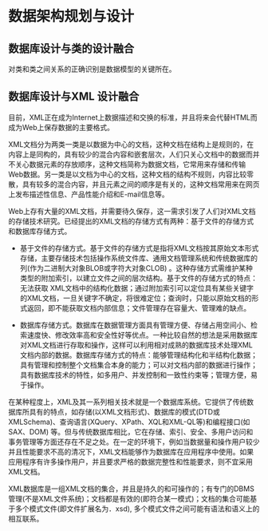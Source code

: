 # 数据架构规划与设计

## 数据库设计与类的设计融合

对类和类之间关系的正确识别是数据模型的关键所在。

## 数据库设计与XML 设计融合

目前，XML正在成为Internet上数据描述和交换的标准，并且将来会代替HTML而成为Web上保存数据的主要格式。

XML文档分为两类一类是以数据为中心的文档，这种文档在结构上是规则的，在内容上是同构的，具有较少的混合内容和嵌套层次，人们只关心文档中的数据而并不关心数据元素的存放顺序，这种文档简称为数据文档，它常用来存储和传输Web数据。另一类是以文档为中心的文档，这种文档的结构不规则，内容比较零散，具有较多的混合内容，并且元素之间的顺序是有关的，这种文档常用来在网页上发布描述性信息、产品性能介绍和E-mail信息等。

Web上存有大量的XML文档，并需要待久保存，这一需求引发了人们对XML文档的存储技术研究。已经提出的XML文档的存储方式有两种：基于文件的存储方式和数据库存储方式。

- 基于文件的存储方式。基于文件的存储方式是指将XML文档按其原始文本形式存储，主要存储技术包括操作系统文件库、通用文档管理系统和传统数据库的列(作为二进制大对象BLOB或字符大对象CLOB) 。这种存储方式需维护某种类型的附加索引，以建立文件之间的层次结构。基于文件的存储方式的特点：无法获取 XML文档中的结构化数据；通过附加索引可以定位具有某些关键字的XML文档，一旦关键字不确定，将很难定位；查询时，只能以原始文档的形式返回，即不能获取文档内部信息；文件管理存在容量大、管理难的缺点。

- 数据库存储方式。数据库在数据管理方面具有管理方便、存储占用空间小、检索速度快、修改效率高和安全性好等优点。一种比较自然的想法是采用数据库对XML文档进行存取和操作，这样可以利用相对成熟的数据库技术处理XML文档内部的数据。数据库存储方式的特点：能够管理结构化和半结构化数据；具有管理和控制整个文档集合本身的能力；可以对文档内部的数据进行操作；具有数据库技术的特性，如多用户、并发控制和一致性约束等；管理方便，易于操作。

在某种程度上，XML及其一系列相关技术就是一个数据库系统。它提供了传统数据库所具有的特点，如存储(以XML文档形式)、数据库的模式(DTD或XMLSchema)、查询语言(XQuery、XPath、XQL和XML-QL等)和编程接口(如SAX、DOM) 等。但与传统数据库相比，它在存储、索引、安全、多用户访问和事务管理等方面还存在不足之处。在一定的环境下，例如当数据量和操作用户较少并且性能要求不高的清况下，XML文档能够作为数据库在应用程序中使用。如果应用程序有许多操作用户，并且要求严格的数据完整性和性能要求，则不宜采用XML文档。

XML数据库是一组XML文档的集合，并且是持久的和可操作的；有专门的DBMS管理(不是XML文件系统)；文档都是有效的(即符合某一模式)；文档的集合可能基于多个模式文件(即文件扩展名为．xsd), 多个模式文件之间可能有语法和语义上的相互联系。
